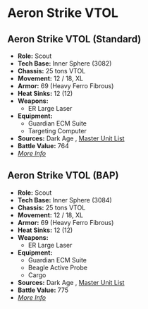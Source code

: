 # Aeron Strike VTOL 

## Aeron Strike VTOL (Standard) 

- **Role:** Scout 
- **Tech Base:** Inner Sphere (3082) 
- **Chassis:** 25 tons VTOL 
- **Movement:** 12 / 18, XL 
- **Armor:** 69 (Heavy Ferro Fibrous) 
- **Heat Sinks:** 12 (12) 
- **Weapons:** 
  - ER Large Laser 
- **Equipment:** 
  - Guardian ECM Suite 
  - Targeting Computer 
- **Sources:** Dark Age , [Master Unit List](http://masterunitlist.info/Unit/Details/14/aeron-strike-vtol-standard) 
- **Battle Value:** 764 
- [*More Info*](aeron_strike_vtol/aeron_strike_vtol_standard.md) 

## Aeron Strike VTOL (BAP) 

- **Role:** Scout 
- **Tech Base:** Inner Sphere (3084) 
- **Chassis:** 25 tons VTOL 
- **Movement:** 12 / 18, XL 
- **Armor:** 69 (Heavy Ferro Fibrous) 
- **Heat Sinks:** 12 (12) 
- **Weapons:** 
  - ER Large Laser 
- **Equipment:** 
  - Guardian ECM Suite 
  - Beagle Active Probe 
  - Cargo 
- **Sources:** Dark Age , [Master Unit List](http://masterunitlist.info/Unit/Details/13/aeron-strike-vtol-bap) 
- **Battle Value:** 775 
- [*More Info*](aeron_strike_vtol/aeron_strike_vtol_bap.md) 

